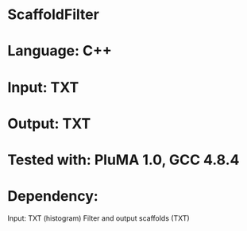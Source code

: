 # ScaffoldFilter
# Language: C++
# Input: TXT
# Output: TXT
# Tested with: PluMA 1.0, GCC 4.8.4
# Dependency: 

Input: TXT (histogram)
Filter and output scaffolds (TXT)
